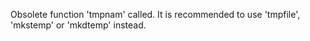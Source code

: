Obsolete function 'tmpnam' called. It is recommended to use 'tmpfile', 'mkstemp' or 'mkdtemp' instead.